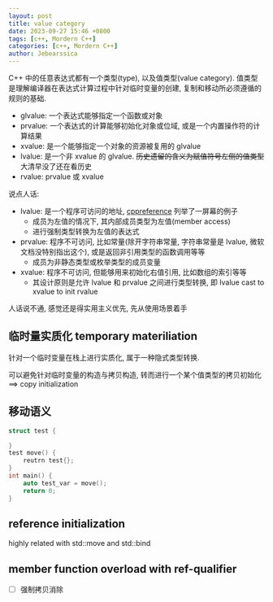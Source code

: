 ```yaml
---
layout: post
title: value category
date: 2023-09-27 15:46 +0800
tags: [c++, Mordern C++]
categories: [c++, Mordern C++]
author: Jebearssica
---
```


C++ 中的任意表达式都有一个类型(type), 以及值类型(value category). 值类型是理解编译器在表达式计算过程中针对临时变量的创建, 复制和移动所必须遵循的规则的基础.

* glvalue: 一个表达式能够指定一个函数或对象
* prvalue: 一个表达式的计算能够初始化对象或位域, 或是一个内置操作符的计算结果
* xvalue: 是一个能够指定一个对象的资源被复用的 glvalue
* lvalue: 是一个非 xvalue 的 glvalue. ~~历史遗留的含义为赋值符号左侧的值类型~~大清早没了还在看历史
* rvalue: prvalue 或 xvalue

说点人话:

* lvalue: 是一个程序可访问的地址, [cppreference](https://en.cppreference.com/w/cpp/language/value_category) 列举了一屏幕的例子
  * 成员为左值的情况下, 其内部成员类型为左值(member access)
  * 进行强制类型转换为左值的表达式
* prvalue: 程序不可访问, 比如常量(除开字符串常量, 字符串常量是 lvalue, 微软文档没特别指出这个), 或是返回非引用类型的函数调用等等
  * 成员为非静态类型或枚举类型的成员变量
* xvalue: 程序不可访问, 但能够用来初始化右值引用, 比如数组的索引等等
  * 其设计原则是允许 lvalue 和 prvalue 之间进行类型转换, 即 lvalue cast to xvalue to init rvalue

人话说不通, 感觉还是得实用主义优先, 先从使用场景着手

## 临时量实质化 temporary materiliation

针对一个临时变量在栈上进行实质化, 属于一种隐式类型转换.

可以避免针对临时变量的构造与拷贝构造, 转而进行一个某个值类型的拷贝初始化 ==> copy initialization

## 移动语义

```c++
struct test {

}
test move() {
    reutrn test{};
}
int main() {
    auto test_var = move();
    return 0;
}
```

## reference initialization

highly related with std::move and std::bind

## member function overload with ref-qualifier

- [ ] 强制拷贝消除
